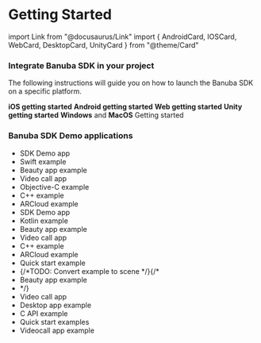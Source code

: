 # Getting Started

import Link from "@docusaurus/Link" import { AndroidCard, IOSCard, WebCard, DesktopCard, UnityCard } from "@theme/Card"

### Integrate Banuba SDK in your project

The following instructions will guide you on how to launch the Banuba SDK on a specific platform.

**iOS getting started** **Android getting started** **Web getting started** **Unity getting started** **Windows** and **MacOS** Getting started

### Banuba SDK Demo applications

* SDK Demo app
* Swift example
* Beauty app example
* Video call app
* Objective-C example
* C++ example
* ARCloud example
* SDK Demo app
* Kotlin example
* Beauty app example
* Video call app
* C++ example
* ARCloud example
* Quick start example
* {/\*TODO: Convert example to scene \*/}{/\*
* Beauty app example
* \*/}
* Video call app
* Desktop app example
* C API example
* Quick start examples
* Videocall app example
